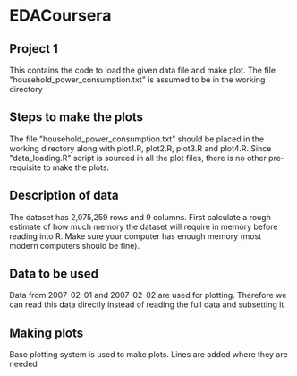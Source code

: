 # EDACoursera
## Project 1
This contains the code to load the given data file and make plot. The file "household_power_consumption.txt" is assumed to be in the working directory

## Steps to make the plots
The file "household_power_consumption.txt" should be placed in the working directory along with plot1.R, plot2.R, plot3.R and plot4.R. Since "data_loading.R" script is sourced in all the plot files, there is no other pre-requisite to make the plots.

## Description of data
The dataset has 2,075,259 rows and 9 columns. First calculate a rough estimate of how much memory the dataset will require in memory before reading into R. Make sure your computer has enough memory (most modern computers should be fine).

## Data to be used
Data from 2007-02-01 and 2007-02-02 are used for plotting. Therefore we can read this data directly instead of reading the full data and subsetting it

## Making plots
Base plotting system is used to make plots. Lines are added where they are needed
